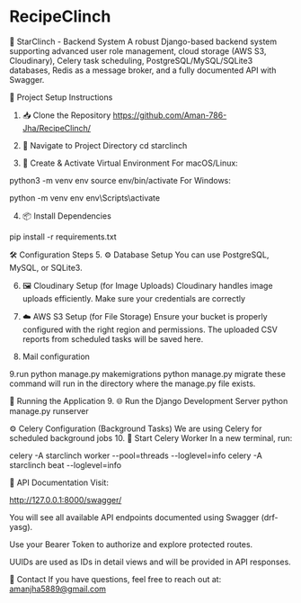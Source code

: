 # RecipeClinch

🌟 StarClinch - Backend System
A robust Django-based backend system supporting advanced user role management, cloud storage (AWS S3, Cloudinary), Celery task scheduling, PostgreSQL/MySQL/SQLite3 databases, Redis as a message broker, and a fully documented API with Swagger.


🚀 Project Setup Instructions
1. 📥 Clone the Repository
https://github.com/Aman-786-Jha/RecipeClinch/


2. 📁 Navigate to Project Directory
cd starclinch

3. 🐍 Create & Activate Virtual Environment
For macOS/Linux:

python3 -m venv env
source env/bin/activate
For Windows:

python -m venv env
env\Scripts\activate

4. 📦 Install Dependencies

pip install -r requirements.txt


🛠️ Configuration Steps
5. ⚙️ Database Setup
You can use PostgreSQL, MySQL, or SQLite3.

6. 🖼️ Cloudinary Setup (for Image Uploads)
Cloudinary handles image uploads efficiently. Make sure your credentials are correctly

7. ☁️ AWS S3 Setup (for File Storage)
Ensure your bucket is properly configured with the right region and permissions. The uploaded CSV reports from scheduled tasks will be saved here.

8. Mail configuration

9.run python manage.py makemigrations
python manage.py migrate
these command will run in the directory where the manage.py file exists.


🧠 Running the Application
9. 🌐 Run the Django Development Server
python manage.py runserver


⚙️ Celery Configuration (Background Tasks)
We are using Celery for scheduled background jobs 
10. 🧵 Start Celery Worker
In a new terminal, run:

celery -A starclinch worker --pool=threads --loglevel=info
celery -A starclinch beat --loglevel=info



📄 API Documentation
Visit:

http://127.0.0.1:8000/swagger/

You will see all available API endpoints documented using Swagger (drf-yasg).

Use your Bearer Token to authorize and explore protected routes.

UUIDs are used as IDs in detail views and will be provided in API responses.

📧 Contact
If you have questions, feel free to reach out at: amanjha5889@gmail.com




